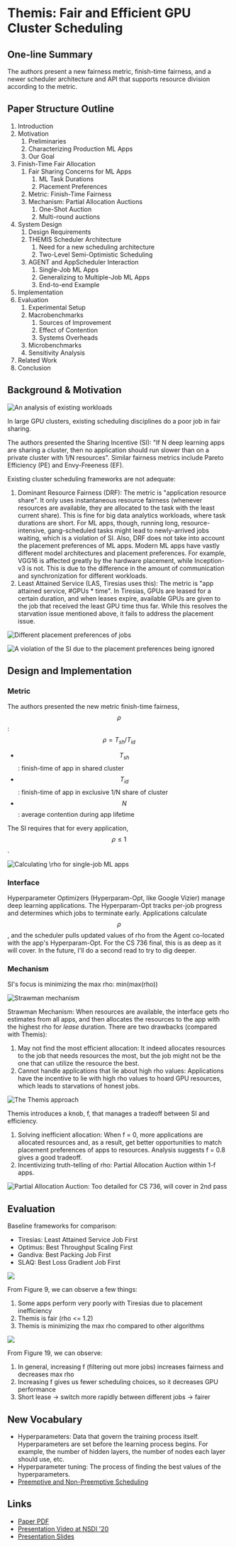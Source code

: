# Themis: Fair and Efficient GPU Cluster Scheduling

## One-line Summary

The authors present a new fairness metric, finish-time fairness, and a newer scheduler architecture and API that supports resource division according to the metric.

## Paper Structure Outline

1. Introduction
2. Motivation
   1. Preliminaries
   2. Characterizing Production ML Apps
   3. Our Goal
3. Finish-Time Fair Allocation
   1. Fair Sharing Concerns for ML Apps
      1. ML Task Durations
      2. Placement Preferences
   2. Metric: Finish-Time Fairness
   3. Mechanism: Partial Allocation Auctions
      1. One-Shot Auction
      2. Multi-round auctions
4. System Design
   1. Design Requirements
   2. THEMIS Scheduler Architecture
      1. Need for a new scheduling architecture
      2. Two-Level Semi-Optimistic Scheduling
   3. AGENT and AppScheduler Interaction
      1. Single-Job ML Apps
      2. Generalizing to Multiple-Job ML Apps
      3. End-to-end Example
5. Implementation
6. Evaluation
   1. Experimental Setup
   2. Macrobenchmarks
      1. Sources of Improvement
      2. Effect of Contention
      3. Systems Overheads
   3. Microbenchmarks
   4. Sensitivity Analysis
7. Related Work
8. Conclusion

## Background & Motivation

![An analysis of existing workloads](../../.gitbook/assets/screen-shot-2020-12-13-at-1.58.40-pm.png)

In large GPU clusters, existing scheduling disciplines do a poor job in fair sharing. 

The authors presented the Sharing Incentive \(SI\): "If N deep learning apps are sharing a cluster, then no application should run slower than on a private cluster with 1/N resources". Similar fairness metrics include Pareto Efficiency \(PE\) and Envy-Freeness \(EF\).

Existing cluster scheduling frameworks are not adequate:

1. Dominant Resource Fairness \(DRF\): The metric is "application resource share". It only uses instantaneous resource fairness \(whenever resources are available, they are allocated to the task with the least current share\). This is fine for big data analytics workloads, where task durations are short. For ML apps, though, running long, resource-intensive, gang-scheduled tasks might lead to newly-arrived jobs waiting, which is a violation of SI. Also, DRF does not take into account the placement preferences of ML apps. Modern ML apps have vastly different model architectures and placement preferences. For example, VGG16 is affected greatly by the hardware placement, while Inception-v3 is not. This is due to the difference in the amount of communication and synchronization for different workloads.
2. Least Attained Service \(LAS, Tiresias uses this\): The metric is "app attained service, \#GPUs \* time". In Tiresias, GPUs are leased for a certain duration, and when leases expire, available GPUs are given to the job that received the least GPU time thus far. While this resolves the starvation issue mentioned above, it fails to address the placement issue.

![Different placement preferences of jobs](../../.gitbook/assets/screen-shot-2020-12-13-at-1.56.00-pm.png)

![A violation of the SI due to the placement preferences being ignored](../../.gitbook/assets/screen-shot-2020-12-13-at-1.53.55-pm.png)

## Design and Implementation

### Metric

The authors presented the new metric finish-time fairness, $$\rho$$:$$\rho = T_{sh} / T_{id}$$

* $$T_{sh}$$: finish-time of app in shared cluster
* $$T_{id}$$: finish-time of app in exclusive 1/N share of cluster
* $$N$$: average contention during app lifetime

The SI requires that for every application, $$\rho \leq 1$$.

![Calculating \rho for single-job ML apps](../../.gitbook/assets/screen-shot-2020-12-13-at-2.31.46-pm.png)

### Interface

Hyperparameter Optimizers \(Hyperparam-Opt, like Google Vizier\) manage deep learning applications. The Hyperparam-Opt tracks per-job progress and determines which jobs to terminate early. Applications calculate $$\rho$$, and the scheduler pulls updated values of rho from the Agent co-located with the app's Hyperparam-Opt. For the CS 736 final, this is as deep as it will cover. In the future, I'll do a second read to try to dig deeper.

### Mechanism

SI's focus is minimizing the max rho: min\(max\(rho\)\)

![Strawman mechanism](../../.gitbook/assets/screen-shot-2020-12-13-at-2.43.51-pm.png)

Strawman Mechanism: When resources are available, the interface gets rho estimates from all apps, and then allocates the resources to the app with the highest rho for _lease_ duration. There are two drawbacks \(compared with Themis\):

1. May not find the most efficient allocation: It indeed allocates resources to the job that needs resources the most, but the job might not be the one that can utilize the resource the best.
2. Cannot handle applications that lie about high rho values: Applications have the incentive to lie with high rho values to hoard GPU resources, which leads to starvations of honest jobs.

![The Themis approach](../../.gitbook/assets/screen-shot-2020-12-13-at-2.51.58-pm.png)

Themis introduces a knob, f, that manages a tradeoff between SI and efficiency.

1. Solving inefficient allocation: When f = 0, more applications are allocated resources and, as a result, get better opportunities to match placement preferences of apps to resources. Analysis suggests f = 0.8 gives a good tradeoff.
2. Incentivizing truth-telling of rho: Partial Allocation Auction within 1-f apps.

![Partial Allocation Auction: Too detailed for CS 736, will cover in 2nd pass](../../.gitbook/assets/screen-shot-2020-12-13-at-2.58.41-pm.png)

## Evaluation

Baseline frameworks for comparison:

* Tiresias: Least Attained Service Job First
* Optimus: Best Throughput Scaling First
* Gandiva: Best Packing Job First
* SLAQ: Best Loss Gradient Job First

![](../../.gitbook/assets/screen-shot-2020-12-13-at-3.02.37-pm.png)

From Figure 9, we can observe a few things:

1. Some apps perform very poorly with Tiresias due to placement inefficiency
2. Themis is fair \(rho &lt;= 1.2\)
3. Themis is minimizing the max rho compared to other algorithms

![](../../.gitbook/assets/screen-shot-2020-12-13-at-3.04.43-pm.png)

From Figure 19, we can observe:

1. In general, increasing f \(filtering out more jobs\) increases fairness and decreases max rho
2. Increasing f gives us fewer scheduling choices, so it decreases GPU performance
3. Short lease -&gt; switch more rapidly between different jobs -&gt; fairer



## New Vocabulary

* Hyperparameters: Data that govern the training process itself. Hyperparameters are set before the learning process begins. For example, the number of hidden layers, the number of nodes each layer should use, etc. 
* Hyperparameter tuning: The process of finding the best values of the hyperparameters.
* [Preemptive and Non-Preemptive Scheduling](https://www.geeksforgeeks.org/preemptive-and-non-preemptive-scheduling/)

## Links

* [Paper PDF](https://www.usenix.org/system/files/nsdi20-paper-mahajan.pdf)
* [Presentation Video at NSDI '20](https://www.youtube.com/watch?v=K2a7DRcZdIU&ab_channel=USENIX)
* [Presentation Slides](https://www.usenix.org/sites/default/files/conference/protected-files/nsdi20_slides_mahajan.pdf)












